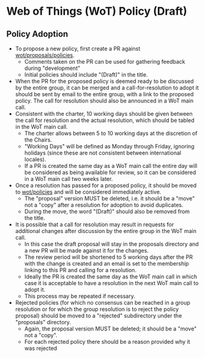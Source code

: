 # Web of Things (WoT) Policy (Draft)
## Policy Adoption
- To propose a new policy, first create a PR against [wot/proposals/policies](https://github.com/w3c/wot/main/proposals/policies).
    - Comments taken on the PR can be used for gathering feedback during "development"
    - Initial policies should include "(Draft)" in the title.
- When the PR for the proposed policy is deemed ready to be discussed by the entire group, it can be merged and a call-for-resolution to adopt it should be sent by email to the entire group, with a link to the proposed policy.  The call for resolution should also be announced in a WoT main call.
- Consistent with the charter, 10 working days should be given between the call for resolution and the actual resolution, which should be tabled in the WoT main call.
    - The charter allows between 5 to 10 working days at the discretion of the Chairs.
    - "Working Days" will be defined as Monday through Friday, ignoring holidays (since these are not consistent between international locales).
    - If a PR is created the same day as a WoT main call the entire day will be considered as being available for review, so it can be considered in a WoT main call two weeks later.
- Once a resolution has passed for a proposed policy, it should be moved to [wot/policies](https://github.com/w3c/wot/main/policies) and will be considered immediately active.
    - The "proposal" version MUST be deleted, i.e. it should be a "move" not a "copy" after a resolution for adoption to avoid duplicates.
    - During the move, the word "(Draft)" should also be removed from the title.
- It is possible that a call for resolution may result in requests for additional changes after discussion by the entire group in the WoT main call.
    - In this case the draft proposal will stay in the proposals directory and a new PR will be made against it for the changes.
    - The review period will be shortened to 5 working days after the PR with the change is created and an email is set to the membership linking to this PR and calling for a resolution.
    - Ideally the PR is created the same day as the WoT main call in which case it is acceptable to have a resolution in the next WoT main call to adopt it.
    - This process may be repeated if necessary.
- Rejected policies (for which no consensus can be reached in a group resolution or for which the group resolution is to reject the policy proposal) should be moved to a "rejected" subdirectory under the "proposals" directory.
    - Again, the proposal version MUST be deleted; it should be a "move" not a "copy".
    - For each rejected policy there should be a reason provided why it was rejected
